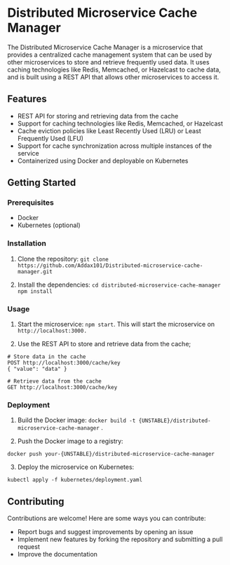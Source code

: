 
# Distributed Microservice Cache Manager

The Distributed Microservice Cache Manager is a microservice that provides a centralized cache management system that can be used by other microservices to store and retrieve frequently used data. It uses caching technologies like Redis, Memcached, or Hazelcast to cache data, and is built using a REST API that allows other microservices to access it.

## Features

* REST API for storing and retrieving data from the cache
* Support for caching technologies like Redis, Memcached, or Hazelcast
* Cache eviction policies like Least Recently Used (LRU) or Least Frequently Used (LFU)
* Support for cache synchronization across multiple instances of the service
* Containerized using Docker and deployable on Kubernetes

## Getting Started
### Prerequisites
* Docker
* Kubernetes (optional)

### Installation
1. Clone the repository:
```git clone https://github.com/Addax101/Distributed-microservice-cache-manager.git```

2. Install the dependencies: 
`cd distributed-microservice-cache-manager
npm install`

### Usage
1. Start the microservice: `npm start`.
This will start the microservice on `http://localhost:3000.`

2. Use the REST API to store and retrieve data from the cache;
```
# Store data in the cache
POST http://localhost:3000/cache/key
{ "value": "data" }

# Retrieve data from the cache
GET http://localhost:3000/cache/key
```

### Deployment
1. Build the Docker image: `docker build -t {UNSTABLE}/distributed-microservice-cache-manager` .

2. Push the Docker image to a registry: 
```
docker push your-{UNSTABLE}/distributed-microservice-cache-manager
```

3. Deploy the microservice on Kubernetes: 
```
kubectl apply -f kubernetes/deployment.yaml
```
## Contributing
Contributions are welcome! Here are some ways you can contribute:

* Report bugs and suggest improvements by opening an issue
* Implement new features by forking the repository and submitting a pull request
* Improve the documentation



